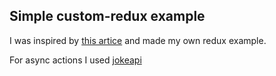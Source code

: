 ## Simple custom-redux example

I was inspired by [this artice](https://habr.com/ru/post/439104) and made my own redux example.

For async actions I used [jokeapi](https://sv443.net/jokeapi)